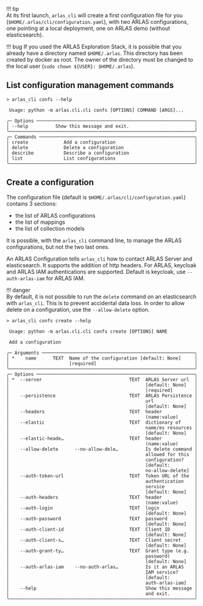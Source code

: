 
!!! tip  
    At its first launch, `arlas_cli` will create a first configuration file for you (`$HOME/.arlas/cli/configuration.yaml`), with two ARLAS configurations, one pointing at a local deployment, one on ARLAS demo (without elasticsearch).

!!! bug 
    If you used the ARLAS Exploration Stack, it is possible that you already have a directory named `$HOME/.arlas`. This directory has been created by docker as root. The owner of the directory must be changed to the local user (`sudo chown ${USER}: $HOME/.arlas`).

## List configuration management commands

<!-- termynal -->
```shell
> arlas_cli confs --help
                                                                      
 Usage: python -m arlas.cli.cli confs [OPTIONS] COMMAND [ARGS]...     
                                                                      
╭─ Options ──────────────────────────────────────────────────────────╮
│ --help          Show this message and exit.                        │
╰────────────────────────────────────────────────────────────────────╯
╭─ Commands ─────────────────────────────────────────────────────────╮
│ create             Add a configuration                             │
│ delete             Delete a configuration                          │
│ describe           Describe a configuration                        │
│ list               List configurations                             │
╰────────────────────────────────────────────────────────────────────╯

```

## Create a configuration

The configuration file (default is `$HOME/.arlas/cli/configuration.yaml`) contains 3 sections:

- the list of ARLAS configurations
- the list of mappings
- the list of collection models

It is possible, with the `arlas_cli` command line, to manage the ARLAS configurations, but not the two last ones.

An ARLAS Configuration tells `arlas_cli` how to contact ARLAS Server and elasticsearch. It supports the addition of http headers. For ARLAS, keycloak and ARLAS IAM authentications are supported. Default is keycloak, use `--auth-arlas-iam` for ARLAS IAM.

!!! danger  
    By default, it is not possible to run the `delete` command on an elasticsearch with `arlas_cli`. This is to prevent accidental data loss. In order to allow delete on a configuration, use the `--allow-delete` option.

<!-- termynal -->
```shell
> arlas_cli confs create --help
                                                                      
 Usage: python -m arlas.cli.cli confs create [OPTIONS] NAME           
                                                                      
 Add a configuration                                                  
                                                                      
╭─ Arguments ────────────────────────────────────────────────────────╮
│ *    name      TEXT  Name of the configuration [default: None]     │
│                      [required]                                    │
╰────────────────────────────────────────────────────────────────────╯
╭─ Options ──────────────────────────────────────────────────────────╮
│ *  --server                                TEXT  ARLAS Server url  │
│                                                  [default: None]   │
│                                                  [required]        │
│    --persistence                           TEXT  ARLAS Persistence │
│                                                  url               │
│                                                  [default: None]   │
│    --headers                               TEXT  header            │
│                                                  (name:value)      │
│    --elastic                               TEXT  dictionary of     │
│                                                  name/es resources │
│                                                  [default: None]   │
│    --elastic-heade…                        TEXT  header            │
│                                                  (name:value)      │
│    --allow-delete      --no-allow-dele…          Is delete command │
│                                                  allowed for this  │
│                                                  configuration?    │
│                                                  [default:         │
│                                                  no-allow-delete]  │
│    --auth-token-url                        TEXT  Token URL of the  │
│                                                  authentication    │
│                                                  service           │
│                                                  [default: None]   │
│    --auth-headers                          TEXT  header            │
│                                                  (name:value)      │
│    --auth-login                            TEXT  login             │
│                                                  [default: None]   │
│    --auth-password                         TEXT  password          │
│                                                  [default: None]   │
│    --auth-client-id                        TEXT  Client ID         │
│                                                  [default: None]   │
│    --auth-client-s…                        TEXT  Client secret     │
│                                                  [default: None]   │
│    --auth-grant-ty…                        TEXT  Grant type (e.g.  │
│                                                  password)         │
│                                                  [default: None]   │
│    --auth-arlas-iam    --no-auth-arlas…          Is it an ARLAS    │
│                                                  IAM service?      │
│                                                  [default:         │
│                                                  auth-arlas-iam]   │
│    --help                                        Show this message │
│                                                  and exit.         │
╰────────────────────────────────────────────────────────────────────╯

```
